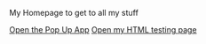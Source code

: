 My Homepage to get to all my stuff

<a href="https://astrolive8333.github.io/PopUpApp" target="_blank" >Open the Pop Up App</a> 
<a href="https://astrolive8333.github.io/HTML" target="_blank" >Open my HTML testing page</a> 
